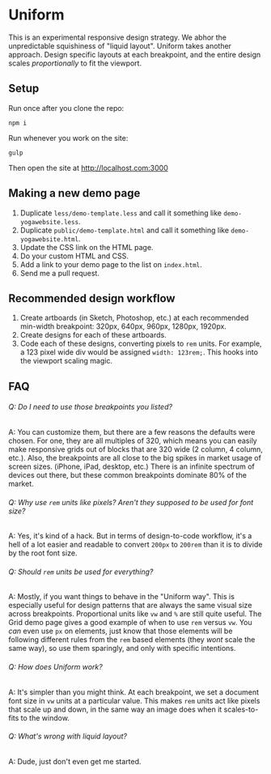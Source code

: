 # Uniform
This is an experimental responsive design strategy. We abhor the unpredictable squishiness of "liquid layout". Uniform takes another approach. Design specific layouts at each breakpoint, and the entire design scales *proportionally* to fit the viewport.

## Setup

Run once after you clone the repo:
```
npm i
```

Run whenever you work on the site:
```
gulp
```

Then open the site at http://localhost.com:3000

## Making a new demo page

1. Duplicate `less/demo-template.less` and call it something like `demo-yogawebsite.less`.
2. Duplicate `public/demo-template.html` and call it something like `demo-yogawebsite.html`.
3. Update the CSS link on the HTML page.
4. Do your custom HTML and CSS.
5. Add a link to your demo page to the list on `index.html`.
6. Send me a pull request.

## Recommended design workflow

1. Create artboards (in Sketch, Photoshop, etc.) at each recommended min-width breakpoint: 320px, 640px, 960px, 1280px, 1920px.
2. Create designs for each of these artboards.
3. Code each of these designs, converting pixels to `rem` units. For example, a 123 pixel wide div would be assigned `width: 123rem;`. This hooks into the viewport scaling magic.
 
## FAQ

###### Q: Do I need to use those breakpoints you listed?
A: You can customize them, but there are a few reasons the defaults were chosen. For one, they are all multiples of 320, which means you can easily make responsive grids out of blocks that are 320 wide (2 column, 4 column, etc.). Also, the breakpoints are all close to the big spikes in market usage of screen sizes. (iPhone, iPad, desktop, etc.) There is an infinite spectrum of devices out there, but these common breakpoints dominate 80% of the market.

###### Q: Why use `rem` units like pixels? Aren't they supposed to be used for font size?
A: Yes, it's kind of a hack. But in terms of design-to-code workflow, it's a hell of a lot easier and readable to convert `200px` to `200rem` than it is to divide by the root font size.

###### Q: Should `rem` units be used for everything?
A: Mostly, if you want things to behave in the "Uniform way". This is especially useful for design patterns that are always the same visual size across breakpoints. Proportional units like `vw` and `%` are still quite useful. The Grid demo page gives a good example of when to use `rem` versus `vw`. You *can* even use `px` on elements, just know that those elements will be following different rules from the `rem` based elements (they *wont* scale the same way), so use them sparingly, and only with specific intentions.

###### Q: How does Uniform work?
A: It's simpler than you might think. At each breakpoint, we set a document font size in `vw` units at a particular value. This makes `rem` units act like pixels that scale up and down, in the same way an image does when it scales-to-fits to the window.

###### Q: What's wrong with liquid layout?
A: Dude, just don't even get me started.
